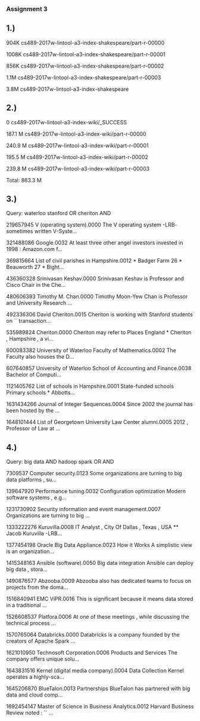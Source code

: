 ### Assignment 3

## 1.)

904K  cs489-2017w-lintool-a3-index-shakespeare/part-r-00000

1008K cs489-2017w-lintool-a3-index-shakespeare/part-r-00001

856K  cs489-2017w-lintool-a3-index-shakespeare/part-r-00002

1.1M  cs489-2017w-lintool-a3-index-shakespeare/part-r-00003

3.8M  cs489-2017w-lintool-a3-index-shakespeare

## 2.)

0        cs489-2017w-lintool-a3-index-wiki/_SUCCESS

187.1 M  cs489-2017w-lintool-a3-index-wiki/part-r-00000

240.9 M  cs489-2017w-lintool-a3-index-wiki/part-r-00001

195.5 M  cs489-2017w-lintool-a3-index-wiki/part-r-00002

239.8 M  cs489-2017w-lintool-a3-index-wiki/part-r-00003

Total: 863.3 M

## 3.)

Query: waterloo stanford OR cheriton AND

219657945	V (operating system).0000	The V operating system -LRB- sometimes written V-Syste...

321488086	Google.0032	At least three other angel investors invested in 1998 : Amazon.com f...

369815664	List of civil parishes in Hampshire.0012	* Badger Farm 26 * Beauworth 27 * Bight...

436360328	Srinivasan Keshav.0000	Srinivasan Keshav is Professor and Cisco Chair in the Che...

480606393	Timothy M. Chan.0000	Timothy Moon-Yew Chan is Professor and University Research ...

492336306	David Cheriton.0015	Cheriton is working with Stanford students on `` transaction...

535989824	Cheriton.0000	Cheriton may refer to Places England * Cheriton , Hampshire , a vi...

600083382	University of Waterloo Faculty of Mathematics.0002	The Faculty also houses the D...

607640857	University of Waterloo School of Accounting and Finance.0038	Bachelor of Computi...

1121405762	List of schools in Hampshire.0001	State-funded schools Primary schools * Abbotts...

1631434266	Journal of Integer Sequences.0004	Since 2002 the journal has been hosted by the ...

1648101444	List of Georgetown University Law Center alumni.0005	2012 , Professor of Law at ...

## 4.)

Query: big data AND hadoop spark OR AND

7309537	Computer security.0123	Some organizations are turning to big data platforms , su...

139647920	Performance tuning.0032	Configuration optimization Modern software systems , e.g...

1231730902	Security information and event management.0007	Organizations are turning to big ...

1333222276	Kuruvilla.0008	IT Analyst , City Of Dallas , Texas , USA ** Jacob Kuruvilla -LRB...

1377454198	Oracle Big Data Appliance.0023	How it Works A simplistic view is an organization...

1415348163	Ansible (software).0050	Big data integration Ansible can deploy big data , stora...

1490876577	Abzooba.0009	Abzooba also has dedicated teams to focus on projects from the doma...

1516840941	EMC ViPR.0016	This is significant because it means data stored in a traditional ...

1526608537	Platfora.0006	At one of these meetings , while discussing the technical process ...

1570765064	Databricks.0000	Databricks is a company founded by the creators of Apache Spark ...

1621010950	Technosoft Corporation.0006	Products and Services The company offers unique solu...

1643831516	Kernel (digital media company).0004	Data Collection Kernel operates a highly-sca...

1645206870	BlueTalon.0013	Partnerships BlueTalon has partnered with big data and cloud comp...

1692454147	Master of Science in Business Analytics.0012	Harvard Business Review noted : `` ...

